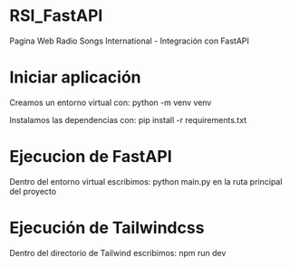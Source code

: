 # RSI_FastAPI
Pagina Web Radio Songs International - Integración con FastAPI


# Iniciar aplicación
Creamos un entorno virtual con: python -m venv venv

Instalamos las dependencias con: pip install -r requirements.txt

# Ejecucion de FastAPI
Dentro del entorno virtual escribimos: python main.py en la ruta principal del proyecto

# Ejecución de Tailwindcss
Dentro del directorio de Tailwind escribimos: npm run dev
